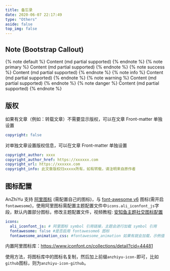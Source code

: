 ```yaml
---
title: 备忘录
date: 2020-06-07 22:17:49
type: "Others"
aside: false
top_img: false
---
```


## Note (Bootstrap Callout)

{% note default %} Content (md partial supported) {% endnote %}
{% note primary %} Content (md partial supported) {% endnote %}
{% note success %} Content (md partial supported) {% endnote %}
{% note info %} Content (md partial supported) {% endnote %}
{% note warning %} Content (md partial supported) {% endnote %}
{% note danger %} Content (md partial supported) {% endnote %}

## 版权

如果有文章（例如：转载文章）不需要显示版权，可以在文章 Front-matter 单独设置

```yaml
copyright: false
```

对单独文章设置版权信息，可以在文章 Front-matter 单独设置

```yaml
copyright_author: xxxx
copyright_author_href: https://xxxxxx.com
copyright_url: https://xxxxxx.com
copyright_info: 此文章版权归xxxxx所有，如有转载，请注明来自原作者
```

## 图标配置

AnZhiYu 支持 [阿里图标](https://www.iconfont.cn/collections/detail?cid=44481) (需配置自己的图标)，与 [font-awesome v6](https://fontawesome.com/icons?from=io) 图标(需开启`fontawesome`)，使用阿里图标需配置主题配置文件中`icons.ali_iconfont_js`字段，默认内置部分图标，修改主题配置文件，视频教程: [安知鱼主题社交图标配置](https://www.bilibili.com/video/BV1Cv4y1n7FW/?spm_id_from=333.999.0.0&vd_source=4d9717102296e4b7a60ecdfad55ae2dd)

```yaml
icons:
  ali_iconfont_js: # 阿里图标 symbol 引用链接，主题会进行加载 symbol 引用
  fontawesome: false #是否启用 fontawesome6 图标
  fontawesome_animation_css: #fontawesome_animation 如果有就会加载，示例值：https://npm.elemecdn.com/hexo-butterfly-tag-plugins-plus@1.0.17/lib/assets/font-awesome-animation.min.css
```

内置阿里图标库：https://www.iconfont.cn/collections/detail?cid=44481

使用方法，将图标库中的图标名复制，然后加上前缀`anzhiyu-icon-`即可，比如`github`图标，则为`anzhiyu-icon-github`。
